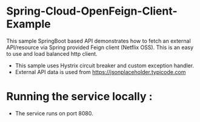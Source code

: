 # Spring-Cloud-OpenFeign-Client-Example

This sample SpringBoot based API demonstrates how to fetch an external API/resource via Spring provided Feign client (Netflix OSS). This is an easy to use and load balanced http client. 
- This sample uses Hystrix circuit breaker and custom exception handler.
- External API data is used from https://jsonplaceholder.typicode.com

# Running the service locally :
- The service runs on port 8080.